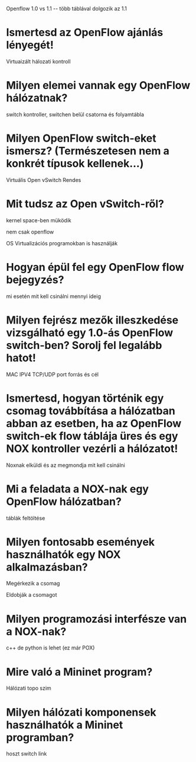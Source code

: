 Openflow 1.0 vs 1.1 -- több táblával dolgozik az 1.1

# Ismertesd az OpenFlow ajánlás lényegét! 

Virtuaizált hálozati kontroll

# Milyen elemei vannak egy OpenFlow hálózatnak? 
switch kontroller, switchen belül csatorna és folyamtábla 

# Milyen OpenFlow switch-eket ismersz? (Természetesen nem a konkrét típusok kellenek...) 


Virtuális
Open vSwitch 
Rendes

#  Mit tudsz az Open vSwitch-ről? 
kernel space-ben müködik 

nem csak openflow 

OS Virtualizációs programokban is használják 

# Hogyan épül fel egy OpenFlow flow bejegyzés? 

mi esetén mit kell csinálni mennyi ideig 

# Milyen fejrész mezők illeszkedése vizsgálható egy 1.0-ás OpenFlow switch-ben? Sorolj fel legalább hatot! 

MAC IPV4 TCP/UDP port forrás és cél 

#  Ismertesd, hogyan történik egy csomag továbbítása a hálózatban abban az esetben, ha az OpenFlow switch-ek flow táblája üres és egy NOX kontroller vezérli a hálózatot! 

Noxnak elküldi és az megmondja mit kell csinálni 


# Mi a feladata a NOX-nak egy OpenFlow hálózatban? 

táblák feltöltése 


# Milyen fontosabb események használhatók egy NOX alkalmazásban? 

Megérkezik a csomag 

Eldobják a csomagot 

#  Milyen programozási interfésze van a NOX-nak? 

c++ de python is lehet (ez már POX)

#  Mire való a Mininet program? 

Hálózati topo szim 


#  Milyen hálózati komponensek használhatók a Mininet programban? 

hoszt switch link 














